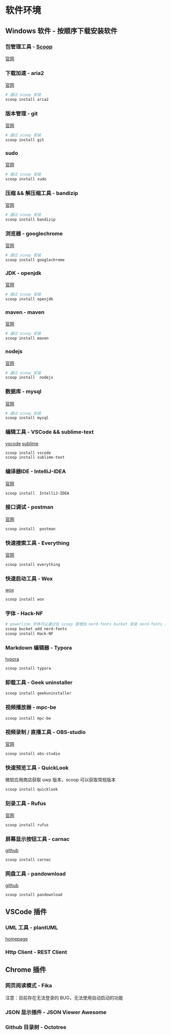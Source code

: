 # 软件环境

## Windows 软件 - 按顺序下载安装软件

### 包管理工具 - [Scoop](scoop.md)

[官网](https://scoop.sh/)

### 下载加速 - aria2

[官网](https://aria2.github.io/)

```powershell
# 通过 scoop 安装
scoop install aria2
```

### 版本管理 - git

[官网](https://gitforwindows.org/)

```powershell
# 通过 scoop 安装
scoop install git
```

### sudo

[官网](https://github.com/lukesampson/psutils)

```powershell
# 通过 scoop 安装
scoop install sudo
```

### 压缩 && 解压缩工具 - bandizip

[官网](http://www.bandisoft.com/bandizip/)

```powershell
# 通过 scoop 安装
scoop install bandizip
```

### 浏览器 -  googlechrome

[官网](https://www.google.com/chrome/)

```powershell
# 通过 scoop 安装
scoop install googlechrome
```

### JDK -   openjdk

[官网](https://jdk.java.net/)

```powershell
# 通过 scoop 安装
scoop install openjdk
```

### maven -   maven

[官网](https://maven.apache.org/)

```powershell
# 通过 scoop 安装
scoop install maven
```

### nodejs

[官网](https://nodejs.org/en/)

```powershell
# 通过 scoop 安装
scoop install  nodejs
```

### 数据库 -   mysql

[官网](https://dev.mysql.com/downloads/mysql/)

```powershell
# 通过 scoop 安装
scoop install mysql
```

### 编辑工具 - VSCode && sublime-text

[vscode](https://code.visualstudio.com/) [sublime](https://www.sublimetext.com/)

```powershell
scoop install vscode
scoop install sublime-text
```

### 编译器IDE -  IntelliJ-IDEA

[官网](https://www.jetbrains.com/idea/)

```powershell
scoop install  IntelliJ-IDEA
```

### 接口调试 -  postman

[官网](https://www.getpostman.com/)

```powershell
scoop install  postman
```

### 快速搜索工具 - Everything

[官网](https://www.voidtools.com/)

```powershell
scoop install everything
```

### 快速启动工具 - Wox

[wox](http://www.wox.one/)

```powershell
scoop install wox
```

### 字体 - Hack-NF

```powershell
# powerline 字体可以通过在 scoop 里增加 nerd-fonts bucket 安装 nerd-fonts 来支持
scoop bucket add nerd-fonts
scoop install Hack-NF
```

### Markdown 编辑器 - Typora

[typora](https://typora.io/)

```powershell
scoop install typora
```

### 卸载工具 - Geek uninstaller

```powershell
scoop install geekuninstaller
```

### 视频播放器 - mpc-be

```powrshell
scoop install mpc-be
```

### 视频录制 / 直播工具 - OBS-studio

[官网](https://obsproject.com/)

```powershell
scoop install obs-studio
```

### 快速预览工具 - QuickLook

微软应用商店获取 uwp 版本，scoop 可以获取常规版本

```powershell
scoop install quicklook
```

### 刻录工具 - Rufus

[官网](http://rufus.ie/)

```powershell
scoop install rufus
```

### 屏幕显示按钮工具 - carnac

[github](https://github.com/Code52/carnac)

```powershell
scoop install carnac
```

### 网盘工具 - pandownload

[github](https://pandownload.com/)

```powershell
scoop install pandownload
```

## VSCode 插件

### UML 工具 - plantUML

[homepage](http://plantuml.com/)

### Http Client - REST Client

## Chrome 插件

### 网页阅读模式 - Fika

注意：目前存在无法登录的 BUG，无法使用自动启动的功能

### JSON 显示插件 -  JSON Viewer Awesome

### Github 目录树 -  Octotree
